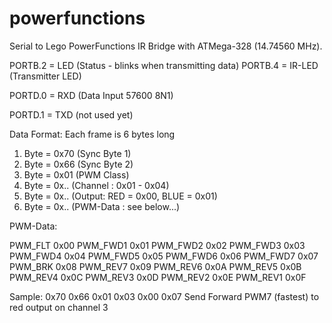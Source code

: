 powerfunctions
==============

Serial to Lego PowerFunctions IR Bridge with ATMega-328 (14.74560 MHz).

PORTB.2 = LED (Status - blinks when transmitting data)
PORTB.4 = IR-LED (Transmitter LED)

PORTD.0 = RXD (Data Input 57600 8N1)

PORTD.1 = TXD (not used yet)

Data Format:
Each frame is 6 bytes long

1. Byte = 0x70 (Sync Byte 1)
2. Byte = 0x66 (Sync Byte 2)
3. Byte = 0x01 (PWM Class)
4. Byte = 0x.. (Channel : 0x01 - 0x04)
5. Byte = 0x.. (Output: RED = 0x00, BLUE = 0x01)
6. Byte = 0x.. (PWM-Data : see below...)

PWM-Data:

PWM_FLT 0x00
PWM_FWD1 0x01
PWM_FWD2 0x02
PWM_FWD3 0x03
PWM_FWD4 0x04
PWM_FWD5 0x05
PWM_FWD6 0x06
PWM_FWD7 0x07
PWM_BRK  0x08
PWM_REV7 0x09
PWM_REV6 0x0A
PWM_REV5 0x0B
PWM_REV4 0x0C
PWM_REV3 0x0D
PWM_REV2 0x0E
PWM_REV1 0x0F


Sample:
0x70 0x66 0x01 0x03 0x00 0x07 
Send Forward PWM7 (fastest) to red output on channel 3
